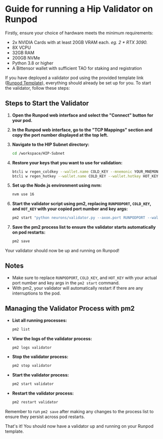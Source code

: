# Guide for running a Hip Validator on Runpod

Firstly, ensure your choice of hardware meets the minimum requirements:
- 2x NVIDIA Cards with at least 20GB VRAM each. *eg. 2 * RTX 3090.*
- 8X VCPU
- 32GB RAM
- 200GB NVMe
- Python 3.8 or higher
- A Bittensor wallet with sufficient TAO for staking and registration

If you have deployed a validator pod using the provided template link ([Runpod Template](https://runpod.io/console/deploy?template=3h5nq2r5oi&ref=l9hlag5r)), everything should already be set up for you. To start the validator, follow these steps:

## Steps to Start the Validator

1. **Open the Runpod web interface and select the "Connect" button for your pod.**

2. **In the Runpod web interface, go to the "TCP Mappings" section and copy the port number displayed at the top left.**

3. **Navigate to the HIP Subnet directory:**
    ```bash
    cd /workspace/HIP-Subnet
    ```

4. **Restore your keys that you want to use for validation:**
    ```bash
    btcli w regen_coldkey --wallet.name COLD_KEY --mnemonic YOUR_MNEMONIC
    btcli w regen_hotkey --wallet.name COLD_KEY --wallet.hotkey HOT_KEY --mnemonic YOUR_MNEMONIC
    ```

5. **Set up the Node.js environment using nvm:**
    ```bash
    nvm use 16
    ```

6. **Start the validator script using pm2, replacing `RUNPODPORT`, `COLD_KEY`, and `HOT_KEY` with your copied port number and key args:**
    ```bash
    pm2 start "python neurons/validator.py --axon.port RUNPODPORT --wallet.name COLD_KEY --wallet.hotkey HOT_KEY --netuid 36 --logging.debug --logging.trace" --name validator
    ```

7. **Save the pm2 process list to ensure the validator starts automatically on pod restarts:**
    ```bash
    pm2 save
    ```

Your validator should now be up and running on Runpod!

## Notes
- Make sure to replace `RUNPODPORT`, `COLD_KEY`, and `HOT_KEY` with your actual port number and key args in the `pm2 start` command.
- With pm2, your validator will automatically restart if there are any interruptions to the pod.

## Managing the Validator Process with pm2

- **List all running processes:**
    ```bash
    pm2 list
    ```

- **View the logs of the validator process:**
    ```bash
    pm2 logs validator
    ```

- **Stop the validator process:**
    ```bash
    pm2 stop validator
    ```

- **Start the validator process:**
    ```bash
    pm2 start validator
    ```

- **Restart the validator process:**
    ```bash
    pm2 restart validator
    ```

Remember to run `pm2 save` after making any changes to the process list to ensure they persist across pod restarts.

That's it! You should now have a validator up and running on your Runpod template.
